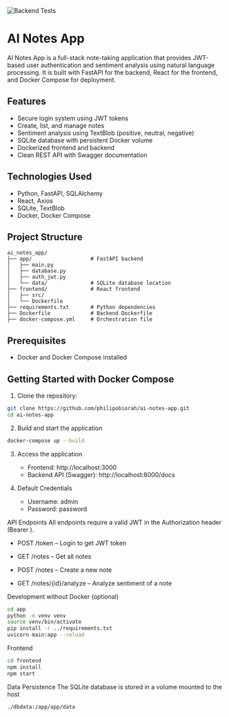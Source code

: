 ![Backend Tests](https://github.com/philipobiorah/ai_notes_app/actions/workflows/ci.yml/badge.svg)

# AI Notes App

AI Notes App is a full-stack note-taking application that provides JWT-based user authentication and sentiment analysis using natural language processing. It is built with FastAPI for the backend, React for the frontend, and Docker Compose for deployment.

## Features

- Secure login system using JWT tokens
- Create, list, and manage notes
- Sentiment analysis using TextBlob (positive, neutral, negative)
- SQLite database with persistent Docker volume
- Dockerized frontend and backend
- Clean REST API with Swagger documentation

## Technologies Used

- Python, FastAPI, SQLAlchemy
- React, Axios
- SQLite, TextBlob
- Docker, Docker Compose


## Project Structure

```
ai_notes_app/
├── app/                   # FastAPI backend
│   ├── main.py
│   ├── database.py
│   ├── auth_jwt.py
│   └── data/              # SQLite database location
├── frontend/              # React frontend
│   ├── src/
│   └── Dockerfile
├── requirements.txt       # Python dependencies
├── Dockerfile             # Backend Dockerfile
├── docker-compose.yml     # Orchestration file
```



## Prerequisites

- Docker and Docker Compose installed


## Getting Started with Docker Compose

1. Clone the repository:

```bash
git clone https://github.com/philipobiorah/ai-notes-app.git
cd ai-notes-app

```
2. Build and start the application
```bash
docker-compose up --build
```
3. Access the application
   - Frontend: http://localhost:3000
   - Backend API (Swagger): http://localhost:8000/docs

4. Default Credentials
    - Username: admin
    - Password: password
  
API Endpoints
All endpoints require a valid JWT in the Authorization header (Bearer <token>).

- POST /token – Login to get JWT token

- GET /notes – Get all notes

- POST /notes – Create a new note

- GET /notes/{id}/analyze – Analyze sentiment of a note

Development without Docker (optional)
```bash
cd app
python -m venv venv
source venv/bin/activate
pip install -r ../requirements.txt
uvicorn main:app --reload
```
Frontend
```bash
cd frontend
npm install
npm start
```
Data Persistence
The SQLite database is stored in a volume mounted to the host
```bash
./dbdata:/app/app/data
```


